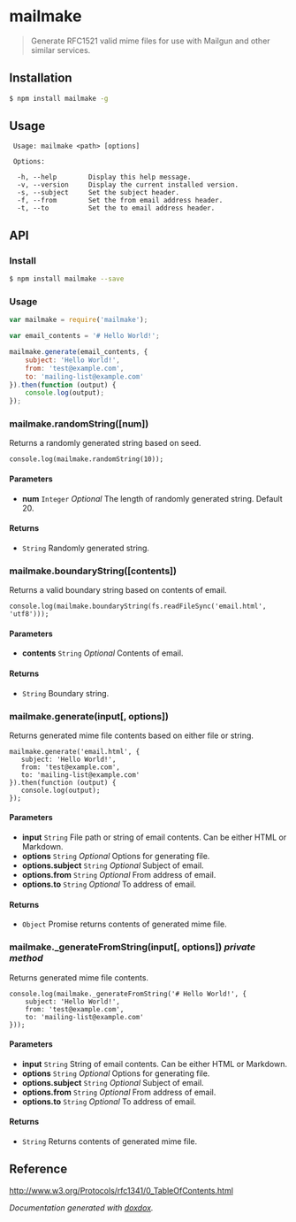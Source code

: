 # mailmake

> Generate RFC1521 valid mime files for use with Mailgun and other similar services.

## Installation

```bash
$ npm install mailmake -g
```

## Usage

```
 Usage: mailmake <path> [options]

 Options:

  -h, --help        Display this help message.
  -v, --version     Display the current installed version.
  -s, --subject     Set the subject header.
  -f, --from        Set the from email address header.
  -t, --to          Set the to email address header.
```

## API

### Install

```bash
$ npm install mailmake --save
```

### Usage

```javascript
var mailmake = require('mailmake');

var email_contents = '# Hello World!';

mailmake.generate(email_contents, {
    subject: 'Hello World!',
    from: 'test@example.com',
    to: 'mailing-list@example.com'
}).then(function (output) {
    console.log(output);
});
```



### mailmake.randomString([num]) 

Returns a randomly generated string based on seed.

    console.log(mailmake.randomString(10));



#### Parameters

- **num** `Integer`  *Optional* The length of randomly generated string. Default 20.




#### Returns


- `String`   Randomly generated string.




### mailmake.boundaryString([contents]) 

Returns a valid boundary string based on contents of email.

    console.log(mailmake.boundaryString(fs.readFileSync('email.html', 'utf8')));



#### Parameters

- **contents** `String`  *Optional* Contents of email.




#### Returns


- `String`   Boundary string.




### mailmake.generate(input[, options]) 

Returns generated mime file contents based on either file or string.

    mailmake.generate('email.html', {
       subject: 'Hello World!',
       from: 'test@example.com',
       to: 'mailing-list@example.com'
    }).then(function (output) {
       console.log(output);
    });



#### Parameters

- **input** `String`   File path or string of email contents. Can be either HTML or Markdown.
- **options** `String`  *Optional* Options for generating file.
- **options.subject** `String`  *Optional* Subject of email.
- **options.from** `String`  *Optional* From address of email.
- **options.to** `String`  *Optional* To address of email.




#### Returns


- `Object`   Promise returns contents of generated mime file.




### mailmake._generateFromString(input[, options])  *private method*

Returns generated mime file contents.

    console.log(mailmake._generateFromString('# Hello World!', {
        subject: 'Hello World!',
        from: 'test@example.com',
        to: 'mailing-list@example.com'
    }));



#### Parameters

- **input** `String`   String of email contents. Can be either HTML or Markdown.
- **options** `String`  *Optional* Options for generating file.
- **options.subject** `String`  *Optional* Subject of email.
- **options.from** `String`  *Optional* From address of email.
- **options.to** `String`  *Optional* To address of email.




#### Returns


- `String`   Returns contents of generated mime file.




## Reference

<http://www.w3.org/Protocols/rfc1341/0_TableOfContents.html>

*Documentation generated with [doxdox](https://github.com/neogeek/doxdox).*
